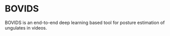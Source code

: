 # BOVIDS
BOVIDS is an end-to-end deep learning based tool for posture estimation of ungulates in videos.
